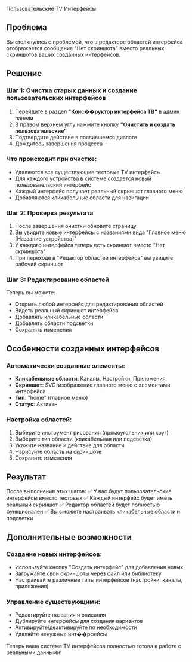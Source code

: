Пользовательские TV Интерфейсы

## Проблема

Вы столкнулись с проблемой, что в редакторе областей интерфейса отображается сообщение "Нет скриншота" вместо реальных скриншотов ваших созданных интерфейсов.

## Решение

### Шаг 1: Очистка старых данных и создание пользовательских интерфейсов

1. Перейдите в раздел **"Конс��руктор интерфейса ТВ"** в админ панели
2. В правом верхнем углу нажмите кнопку **"Очистить и создать пользовательские"**
3. Подтвердите действие в появившемся диалоге
4. Дождитесь завершения процесса

### Что происходит при очистке:

- Удаляются все существующие тестовые TV интерфейсы
- Для каждого устройства в системе создается новый пользовательский интерфейс
- Каждый интерфейс получает реальный скриншот главного меню
- Добавляются кликабельные области для навигации

### Шаг 2: Проверка результата

1. После завершения очистки обновите страницу
2. Вы увидите новые интерфейсы с названиями вида "Главное меню [Название устройства]"
3. У каждого интерфейса теперь есть скриншот вместо "Нет скриншота"
4. При переходе в "Редактор областей интерфейса" вы увидите рабочий скриншот

### Шаг 3: Редактирование областей

Теперь вы можете:

- Открыть любой интерфейс для редактирования областей
- Видеть реальный скриншот интерфейса
- Добавлять кликабельные области
- Добавлять области подсветки
- Сохранять изменения

## Особенности созданных интерфейсов

### Автоматически созданные элементы:

- **Кликабельные области**: Каналы, Настройки, Приложения
- **Скриншот**: SVG-изображение главного меню с элементами интерфейса
- **Тип**: "home" (главное меню)
- **Статус**: Активен

### Настройка областей:

1. Выберите инструмент рисования (прямоугольник или круг)
2. Выберите тип области (кликабельная или подсветка)
3. Укажите название и действие для области
4. Нарисуйте область на скриншоте
5. Сохраните изменения

## Результат

После выполнения этих шагов:
✅ У вас будут пользовательские интерфейсы вместо тестовых
✅ Каждый интерфейс будет иметь реальный скриншот
✅ Редактор областей будет полностью функционален
✅ Вы сможете настраивать кликабельные области и подсветки

## Дополнительные возможности

### Создание новых интерфейсов:

- Используйте кнопку "Создать интерфейс" для добавления новых
- Загружайте свои скриншоты через файл или библиотеку
- Настраивайте различные типы интерфейсов (настройки, каналы, приложения)

### Управление существующими:

- Редактируйте названия и описания
- Дублируйте интерфейсы для создания вариантов
- Активируйте/деактивируйте по необходимости
- Удаляйте ненужные инт��рфейсы

Теперь ваша система TV интерфейсов полностью готова к работе с реальными данными!
